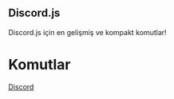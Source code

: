 ## Discord.js
Discord.js için en gelişmiş ve kompakt komutlar!

# Komutlar


[Discord](mustafa.#3475)
